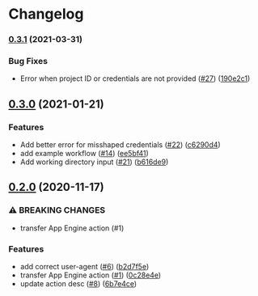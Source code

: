 # Changelog

### [0.3.1](https://www.github.com/google-github-actions/deploy-appengine/compare/v0.3.0...v0.3.1) (2021-03-31)


### Bug Fixes

* Error when project ID or credentials are not provided ([#27](https://www.github.com/google-github-actions/deploy-appengine/issues/27)) ([190e2c1](https://www.github.com/google-github-actions/deploy-appengine/commit/190e2c145a27274614723e75a4efc567864a564a))

## [0.3.0](https://www.github.com/google-github-actions/deploy-appengine/compare/v0.2.0...v0.3.0) (2021-01-21)


### Features

* Add better error for misshaped credentials ([#22](https://www.github.com/google-github-actions/deploy-appengine/issues/22)) ([c6290d4](https://www.github.com/google-github-actions/deploy-appengine/commit/c6290d4810b64907b2a41ce4dde866e629bab792))
* add example workflow ([#14](https://www.github.com/google-github-actions/deploy-appengine/issues/14)) ([ee5bf41](https://www.github.com/google-github-actions/deploy-appengine/commit/ee5bf411b807a187809fad3cbf240c80029f12e7))
* Add working directory input ([#21](https://www.github.com/google-github-actions/deploy-appengine/issues/21)) ([b616de9](https://www.github.com/google-github-actions/deploy-appengine/commit/b616de98e0771e8583e79ff21cee13d53872a5cf))

## [0.2.0](https://www.github.com/google-github-actions/deploy-appengine/compare/v0.1.0...v0.2.0) (2020-11-17)


### ⚠ BREAKING CHANGES

* transfer App Engine action (#1)

### Features

* add correct user-agent ([#6](https://www.github.com/google-github-actions/deploy-appengine/issues/6)) ([b2d7f5e](https://www.github.com/google-github-actions/deploy-appengine/commit/b2d7f5e25902cbd0209d8f83164ab891330c3845))
* transfer App Engine action ([#1](https://www.github.com/google-github-actions/deploy-appengine/issues/1)) ([0c28e4e](https://www.github.com/google-github-actions/deploy-appengine/commit/0c28e4e9c1737ef8cb0ad01c7de425032b3ef18b))
* update action desc ([#8](https://www.github.com/google-github-actions/deploy-appengine/issues/8)) ([6b7e4ce](https://www.github.com/google-github-actions/deploy-appengine/commit/6b7e4ce5ecf9c067d20a39902523194335168ca8))
